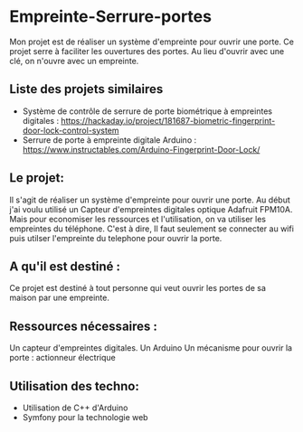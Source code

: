 # Empreinte-Serrure-portes
Mon projet est de réaliser un système d'empreinte pour ouvrir une porte.
Ce projet serre à faciliter les ouvertures des portes. Au lieu d'ouvrir avec une clé, on n'ouvre avec un empreinte.
## Liste des projets similaires
* Système de contrôle de serrure de porte biométrique à empreintes digitales : https://hackaday.io/project/181687-biometric-fingerprint-door-lock-control-system
* Serrure de porte à empreinte digitale Arduino : https://www.instructables.com/Arduino-Fingerprint-Door-Lock/
## Le projet: 
 Il s'agit de réaliser un système d'empreinte pour ouvrir une porte. Au début j'ai voulu utilisé un Capteur d'empreintes digitales optique Adafruit FPM10A.
Mais pour economiser les ressources et l'utilisation, on va utiliser les empreintes du téléphone. C'est à dire, Il faut seulement se connecter au wifi puis utilser l'empreinte du telephone 
pour ouvrir la porte.
## A qu'il est destiné :
Ce projet est destiné à tout personne qui veut ouvrir les portes de sa maison par une empreinte.
## Ressources nécessaires :
Un capteur d'empreintes digitales.
Un Arduino 
Un mécanisme pour ouvrir la porte : actionneur électrique
## Utilisation des techno:
* Utilisation de C++ d'Arduino
* Symfony pour la technologie web
